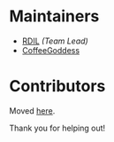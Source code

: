 # Maintainers

- [RDIL](https://github.com/RDIL) *(Team Lead)*
- [CoffeeGoddess](https://github.com/CoffeeGoddess)

# Contributors

Moved [here](https://github.com/area4lib/area4/graphs/contributors).

Thank you for helping out!
